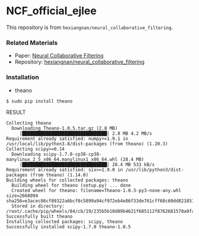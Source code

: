 # NCF_official_ejlee
This repository is from `hexiangnan/neural_collaborative_filtering`.

### Related Materials
* Paper: [Neural Collaborative Filtering](https://arxiv.org/pdf/1708.05031.pdf)
* Repository: [hexiangnan/neural_collaborative_filtering](https://github.com/hexiangnan/neural_collaborative_filtering)

### Installation
* theano
```
$ sudo pip install theano
```
RESULT
```
Collecting theano
  Downloading Theano-1.0.5.tar.gz (2.8 MB)
     |████████████████████████████████| 2.8 MB 4.2 MB/s 
Requirement already satisfied: numpy>=1.9.1 in /usr/local/lib/python3.8/dist-packages (from theano) (1.20.3)
Collecting scipy>=0.14
  Downloading scipy-1.7.0-cp38-cp38-manylinux_2_5_x86_64.manylinux1_x86_64.whl (28.4 MB)
     |████████████████████████████████| 28.4 MB 533 kB/s 
Requirement already satisfied: six>=1.9.0 in /usr/lib/python3/dist-packages (from theano) (1.14.0)
Building wheels for collected packages: theano
  Building wheel for theano (setup.py) ... done
  Created wheel for theano: filename=Theano-1.0.5-py3-none-any.whl size=2668094 sha256=e3acec86cf89322a6bcf8c5899a94cf972eb4e86f33de761cff68c60dd821851
  Stored in directory: /root/.cache/pip/wheels/84/cb/19/235b5b10d89b4621f685112f8762681570a9fa14dc1ce904d9
Successfully built theano
Installing collected packages: scipy, theano
Successfully installed scipy-1.7.0 theano-1.0.5
```

